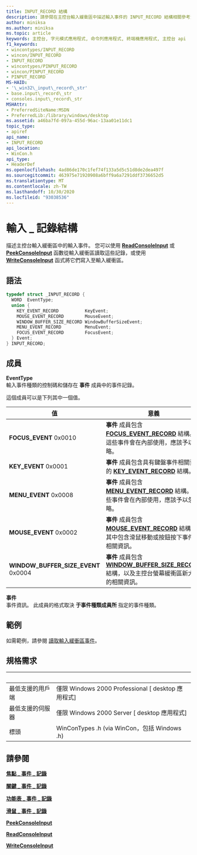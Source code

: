```yaml
---
title: INPUT_RECORD 結構
description: 請參閱在主控台輸入緩衝區中描述輸入事件的 INPUT_RECORD 結構相關參考資訊。
author: miniksa
ms.author: miniksa
ms.topic: article
keywords: 主控台, 字元模式應用程式, 命令列應用程式, 終端機應用程式, 主控台 api
f1_keywords:
- wincontypes/INPUT_RECORD
- wincon/INPUT_RECORD
- INPUT_RECORD
- wincontypes/PINPUT_RECORD
- wincon/PINPUT_RECORD
- PINPUT_RECORD
MS-HAID:
- '\_win32\_input\_record\_str'
- base.input\_record\_str
- consoles.input\_record\_str
MSHAttr:
- PreferredSiteName:MSDN
- PreferredLib:/library/windows/desktop
ms.assetid: a46ba7fd-097a-455d-96ac-13aa01e11dc1
topic_type:
- apiref
api_name:
- INPUT_RECORD
api_location:
- WinCon.h
api_type:
- HeaderDef
ms.openlocfilehash: 4ad86de170c1fef74f133a5d5c51d8de2dea497f
ms.sourcegitcommit: 463975e71920908a6bff9a6a7291ddf3736652d5
ms.translationtype: MT
ms.contentlocale: zh-TW
ms.lasthandoff: 10/30/2020
ms.locfileid: "93038536"
---
```

# <a name="input_record-structure"></a>輸入 \_ 記錄結構

描述主控台輸入緩衝區中的輸入事件。 您可以使用 [**ReadConsoleInput**](readconsoleinput.md) 或 [**PeekConsoleInput**](peekconsoleinput.md) 函數從輸入緩衝區讀取這些記錄，或使用 [**WriteConsoleInput**](writeconsoleinput.md) 函式將它們寫入至輸入緩衝區。

## <a name="syntax"></a>語法

```C
typedef struct _INPUT_RECORD {
  WORD  EventType;
  union {
    KEY_EVENT_RECORD          KeyEvent;
    MOUSE_EVENT_RECORD        MouseEvent;
    WINDOW_BUFFER_SIZE_RECORD WindowBufferSizeEvent;
    MENU_EVENT_RECORD         MenuEvent;
    FOCUS_EVENT_RECORD        FocusEvent;
  } Event;
} INPUT_RECORD;
```

## <a name="members"></a>成員

**EventType**  
輸入事件種類的控制碼和儲存在 **事件** 成員中的事件記錄。

這個成員可以是下列其中一個值。

| 值 | 意義 |
|-|-|
| **FOCUS_EVENT** 0x0010 | **事件** 成員包含 **[FOCUS_EVENT_RECORD](focus-event-record-str.md)** 結構。 這些事件會在內部使用，應該予以忽略。 |
| **KEY_EVENT** 0x0001 | **事件** 成員包含具有鍵盤事件相關資訊的 **[KEY_EVENT_RECORD](key-event-record-str.md)** 結構。 |
| **MENU_EVENT** 0x0008 | **事件** 成員包含 **[MENU_EVENT_RECORD](menu-event-record-str.md)** 結構。 這些事件會在內部使用，應該予以忽略。 |
| **MOUSE_EVENT** 0x0002 | **事件** 成員包含 **[MOUSE_EVENT_RECORD](mouse-event-record-str.md)** 結構，其中包含滑鼠移動或按鈕按下事件的相關資訊。 |
| **WINDOW_BUFFER_SIZE_EVENT** 0x0004 | **事件** 成員包含 **[WINDOW_BUFFER_SIZE_RECORD](window-buffer-size-record-str.md)** 結構，以及主控台螢幕緩衝區新大小的相關資訊。 |

**事件**  
事件資訊。 此成員的格式取決 **于事件種類成員所** 指定的事件種類。

## <a name="examples"></a>範例

如需範例，請參閱 [讀取輸入緩衝區事件](reading-input-buffer-events.md)。

## <a name="requirements"></a>規格需求

| &nbsp; | &nbsp; |
|-|-|
| 最低支援的用戶端 | 僅限 Windows 2000 Professional \[ desktop 應用程式\] |
| 最低支援的伺服器 | 僅限 Windows 2000 Server \[ desktop 應用程式\] |
| 標頭 | WinConTypes .h (via WinCon，包括 Windows .h)  |

## <a name="see-also"></a>請參閱

[**焦點 \_ 事件 \_ 記錄**](focus-event-record-str.md)

[**關鍵 \_ 事件 \_ 記錄**](key-event-record-str.md)

[**功能表 \_ 事件 \_ 記錄**](menu-event-record-str.md)

[**滑鼠 \_ 事件 \_ 記錄**](mouse-event-record-str.md)

[**PeekConsoleInput**](peekconsoleinput.md)

[**ReadConsoleInput**](readconsoleinput.md)

[**WriteConsoleInput**](writeconsoleinput.md)
